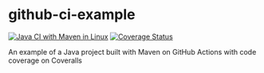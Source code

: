 # github-ci-example

[![Java CI with Maven in Linux](https://github.com/LorenzoCorbinelli/github-ci-example/actions/workflows/maven.yml/badge.svg)](https://github.com/LorenzoCorbinelli/github-ci-example/actions)
[![Coverage Status](https://coveralls.io/repos/github/LorenzoCorbinelli/github-ci-example/badge.svg?branch=main)](https://coveralls.io/github/LorenzoCorbinelli/github-ci-example?branch=main)

An example of a Java project built with Maven on GitHub Actions with code coverage on Coveralls
